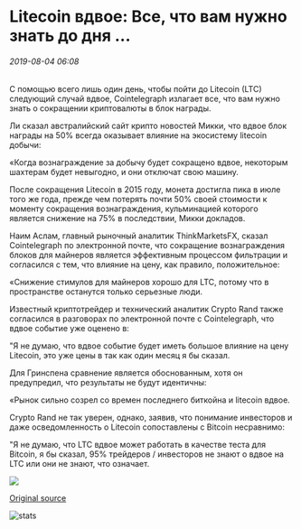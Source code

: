 # Litecoin вдвое: Все, что вам нужно знать до дня ...

###### 2019-08-04 06:08

С помощью всего лишь один день, чтобы пойти до Litecoin (LTC) следующий случай вдвое, Cointelegraph излагает все, что вам нужно знать о сокращении криптовалюты в блок награды.

Ли сказал австралийский сайт крипто новостей Микки, что вдвое блок награды на 50% всегда оказывает влияние на экосистему litecoin добычи:

«Когда вознаграждение за добычу будет сокращено вдвое, некоторым шахтерам будет невыгодно, и они отключат свою машину.

После сокращения Litecoin в 2015 году, монета достигла пика в июле того же года, прежде чем потерять почти 50% своей стоимости к моменту сокращения вознаграждения, кульминацией которого является снижение на 75% в последствии, Микки докладов.

Наим Аслам, главный рыночный аналитик ThinkMarketsFX, сказал Cointelegraph по электронной почте, что сокращение вознаграждения блоков для майнеров является эффективным процессом фильтрации и согласился с тем, что влияние на цену, как правило, положительное:

«Снижение стимулов для майнеров хорошо для LTC, потому что в пространстве останутся только серьезные люди.

Известный криптотрейдер и технический аналитик Crypto Rand также согласился в разговорах по электронной почте с Cointelegraph, что вдвое событие уже оценено в:

"Я не думаю, что вдвое событие будет иметь большое влияние на цену Litecoin, это уже цены в так как один месяц я бы сказал.

Для Гринспена сравнение является обоснованным, хотя он предупредил, что результаты не будут идентичны:

«Рынок сильно созрел со времен последнего биткойна и litecoin вдвое.

Crypto Rand не так уверен, однако, заявив, что понимание инвесторов и даже осведомленность о Litecoin сопоставлены с Bitcoin несравнимо:

"Я не думаю, что LTC вдвое может работать в качестве теста для Bitcoin, я бы сказал, 95% трейдеров / инвесторов не знают о вдвое на LTC или они не знают, что означает.

![](https://s3.cointelegraph.com/storage/uploads/view/5b20ae007e02a92ebff10464618cb5b0.png)

[Original source](https://cointelegraph.com/news/litecoin-halving-all-you-need-to-know)

![stats](https://c.statcounter.com/11760860/0/a89fa40b/1/ "stats")